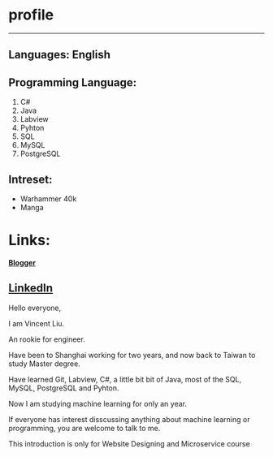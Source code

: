 # profile
----------------------------------------------------------
## Languages: English
## Programming Language: 
1. C#
2. Java
3. Labview
4. Pyhton
5. SQL
6. MySQL
7. PostgreSQL
## Intreset:
* Warhammer 40k
* Manga

# Links:

[__Blogger__](www.xerxesvincent.com)

[LinkedIn](https://www.linkedin.com/in/tung-hsuan-liu-1914b41b4/)
----------------------------------------------------------
Hello everyone, 

I am Vincent Liu.

An rookie for engineer.

Have been to Shanghai working for two years, and now back to Taiwan to study Master degree.

Have learned Git, Labview, C#, a little bit bit of Java, most of the SQL,
MySQL, PostgreSQL and Pyhton.

Now I am studying machine learning for only an year.

If everyone has interest disscussing anything about machine learning or programming,
you are welcome to talk to me.

This introduction is only for Website Designing and Microservice course


